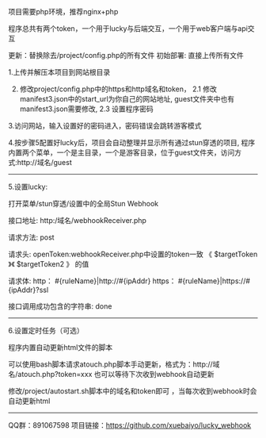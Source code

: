 

项目需要php环境，推荐nginx+php


程序总共有两个token，一个用于lucky与后端交互，一个用于web客户端与api交互

更新：替换除去/project/config.php的所有文件
初始部署: 直接上传所有文件


1.上传并解压本项目到网站根目录

2.   修改project/config.php中的https和http域名和token，
2.1  修改manifest3.json中的start_url为你自己的网站地址, guest文件夹中也有manifest3.json需要修改,
2.3  设置程序密码

3.访问网站，输入设置好的密码进入，密码错误会跳转游客模式

4.按步骤5配置好lucky后，项目会自动整理并显示所有通过stun穿透的项目, 程序内置两个菜单，一个是主目录，一个是游客目录，位于guest文件夹，访问方式:http://域名/guest


-------------------------------------------------------------------------------------
5.设置lucky:

打开菜单/stun穿透/设置中的全局Stun Webhook

接口地址:   http:/域名/webhookReceiver.php

请求方法:   post

请求头:   openToken:webhookReceiver.php中设置的token一致   《  $targetToken   》《  $targetToken2   》 的值

请求体:  http： #{ruleName}|http://#{ipAddr}           https： #{ruleName}|https://#{ipAddr}?ssl

接口调用成功包含的字符串:   done

----------------------------------------------------------------------------------------
6.设置定时任务（可选）

程序内置自动更新html文件的脚本

可以使用bash脚本请求atouch.php脚本手动更新，格式为：http://域名/atouch.php?token=xxx    也可以等待下次收到webhook自动更新    

修改/project/autostart.sh脚本中的域名和token即可 ，当每次收到webhook时会自动更新html

------------------------------------------------

QQ群：891067598
项目链接：https://github.com/xuebaiyo/lucky_webhook
